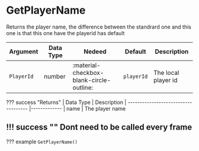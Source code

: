 # GetPlayerName
Returns the player name, the difference between the standrard one and this one is that this one have the playerid has default

| Argument              | Data Type                            | Nedeed                    | Default         | Description
| ----------------------| ------------------------------------ | ------------------------- |-----------------|-------------
| `PlayerId`                | number | :material-checkbox-blank-circle-outline: | `playerId` | The local player id

??? success "Returns"
    | Data Type                            | Description
    | ------------------------------------ |-------------
    | name | The player name
    
!!! success ""
    Dont need to be called every frame
---
??? example
    ```
    GetPlayerName()
    ```